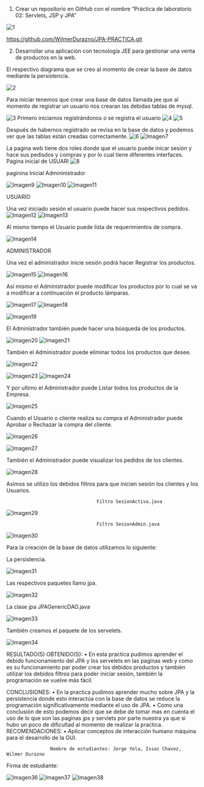 1.	Crear un repositorio en GitHub con el nombre “Práctica de laboratorio 02: Servlets, JSP y JPA” 

![1](https://user-images.githubusercontent.com/34029478/102230391-d139d700-3eba-11eb-84f7-c43b3c21a2ba.png)

https://github.com/WilmerDurazno/JPA-PRACTICA.git


2.	Desarrollar una aplicación con tecnología JEE para gestionar una venta de productos en la web.



El respectivo diagrama que se creo al momento de crear la base de datos mediante la persistencia.

![2](https://user-images.githubusercontent.com/34029478/102230396-d26b0400-3eba-11eb-9e4b-0b647e6d4803.png)

Para iniciar tenemos que crear una base de datos llamada jee que al momento de registrar un usuario nos crearan las debidas tablas de mysql.

![3](https://user-images.githubusercontent.com/34029478/102230587-12ca8200-3ebb-11eb-889b-f372cf9a7553.png)
Primero iniciamos registrándonos o se registra el usuario
![4](https://user-images.githubusercontent.com/34029478/102230408-d4cd5e00-3eba-11eb-92ea-2193f93fd533.png)
![5](https://user-images.githubusercontent.com/34029478/102230415-d6972180-3eba-11eb-93a3-e2ea4c828487.png)

Después de habernos registrado se revisa en la base de datos y podemos ver que las tablas están creadas correctamente.
![6](https://user-images.githubusercontent.com/34029478/102230418-d7c84e80-3eba-11eb-8f62-2e9118d1f058.png)
![Imagen7](https://user-images.githubusercontent.com/34029478/102230351-c5e6ab80-3eba-11eb-8a48-914a34c5040e.png)


La pagina web tiene dos roles donde que el usuario puede inicar sesión y hace sus pedisdos y compras y por lo cual tiene diferentes interfaces.
Pagina inicial de USUARI
![8](https://user-images.githubusercontent.com/34029478/102230346-c4b57e80-3eba-11eb-9cbb-cd2a3a007e28.png)

paginina Inicial Admininistrador

![Imagen9](https://user-images.githubusercontent.com/34029478/102230355-c717d880-3eba-11eb-863f-b3d2b5b03fa7.png)
![Imagen10](https://user-images.githubusercontent.com/34029478/102230361-c97a3280-3eba-11eb-965a-d810d7c5e776.png)
![Imagen11](https://user-images.githubusercontent.com/34029478/102230363-ca12c900-3eba-11eb-8caa-a2d457a26553.png)


USUARIO

Una vez iniciado sesión el usuario puede hacer sus respectivos pedidos.
![Imagen12](https://user-images.githubusercontent.com/34029478/102230366-caab5f80-3eba-11eb-9eb3-1fe62a3b23c3.png)
![Imagen13](https://user-images.githubusercontent.com/34029478/102230368-cbdc8c80-3eba-11eb-8a85-71e108eb063f.png)


Al mismo tiempo el Usuario puede lista de requerimientos de compra.

![Imagen14](https://user-images.githubusercontent.com/34029478/102230370-cc752300-3eba-11eb-8be3-4b01bfc054ea.png)


ADMINISTRADOR

Una vez el administrador inicie sesión podrá hacer Registrar los productos.

![Imagen15](https://user-images.githubusercontent.com/34029478/102230371-cc752300-3eba-11eb-9ff3-96db11807011.png)
![Imagen16](https://user-images.githubusercontent.com/34029478/102230378-cda65000-3eba-11eb-8a09-78a141cc025f.png)



Así mismo el Administrador puede modificar los productos por lo cual se va a modificar a continuación el producto lámparas.

![Imagen17](https://user-images.githubusercontent.com/34029478/102230382-cf701380-3eba-11eb-98be-a1c64bf89242.png)
![Imagen18](https://user-images.githubusercontent.com/34029478/102230386-d008aa00-3eba-11eb-9871-95f0bc04941b.png)

![Imagen19](https://user-images.githubusercontent.com/34029478/102230390-d0a14080-3eba-11eb-85fe-c5a5d3641e17.png)


El Administrador también puede hacer una búsqueda de los productos.

![Imagen20](https://user-images.githubusercontent.com/34029478/102232167-ca13c880-3ebc-11eb-927a-96a8c6ffe1f9.png)
![Imagen21](https://user-images.githubusercontent.com/34029478/102232171-caac5f00-3ebc-11eb-8027-ae201b61f084.png)


También el Administrador puede eliminar todos los productos que desee.

![Imagen22](https://user-images.githubusercontent.com/34029478/102232257-e1eb4c80-3ebc-11eb-994e-1fccd2c46801.png)

![Imagen23](https://user-images.githubusercontent.com/34029478/102232263-e3b51000-3ebc-11eb-9228-80e5de198b6d.png)
![Imagen24](https://user-images.githubusercontent.com/34029478/102232274-e7489700-3ebc-11eb-85da-76b62f6f20c0.png)

Y por ultimo el Administrador puede Listar todos los productos de la Empresa.

![Imagen25](https://user-images.githubusercontent.com/34029478/102232281-e7e12d80-3ebc-11eb-97fd-81e0319a0d95.png)


Cuando el Usuario o cliente realiza su compra el Administrador puede Aprobar o Rechazar la compra del cliente.

![Imagen26](https://user-images.githubusercontent.com/34029478/102232285-e9125a80-3ebc-11eb-8efa-c401898d7c25.png)

![Imagen27](https://user-images.githubusercontent.com/34029478/102232297-eadc1e00-3ebc-11eb-8b1b-1de1f9bb9787.png)

También el Administrador puede visualizar los pedidos de los clientes.


![Imagen28](https://user-images.githubusercontent.com/34029478/102232301-ec0d4b00-3ebc-11eb-81b3-6d897adc4e14.png)


Asimos se utilizo los debidos filtros para que inicien sesión los clientes y los Usuarios.

                                     Filtro SesionActiva.java
![Imagen29](https://user-images.githubusercontent.com/34029478/102232220-d861e480-3ebc-11eb-849f-878e70fb37bc.png)

                                     Filtro SesionAdmin.java
![Imagen30](https://user-images.githubusercontent.com/34029478/102232226-da2ba800-3ebc-11eb-9606-5e8e780917d9.png)                                


Para la creación de la base de datos utilizamos lo siguiente:

La persistencia.

![Imagen31](https://user-images.githubusercontent.com/34029478/102232231-db5cd500-3ebc-11eb-985b-bc938cbb5ea9.png)


Las respectivos paquetes llamo jpa.

![Imagen32](https://user-images.githubusercontent.com/34029478/102232237-dd269880-3ebc-11eb-9d02-78f81e68217b.png)

La clase jpa JPAGenericDAO.java

![Imagen33](https://user-images.githubusercontent.com/34029478/102232244-def05c00-3ebc-11eb-8759-2e5a59cb1876.png)

También creamos el paquete de los servelets.

![Imagen34](https://user-images.githubusercontent.com/34029478/102232250-e0218900-3ebc-11eb-8243-9bb32ea9f64c.png)

















RESULTADO(S) OBTENIDO(S):
•	En esta practica pudimos aprender el debido funcionamiento del JPA y los servelets en las paginas web y como es su funcionamiento par poder crear los debidos productos y también utilizar los debidos filtros para poder iniciar sesión, también la programación se vuelve más fácil.

CONCLUSIONES:
•	En la practica pudimos aprender mucho sobre JPA y la persistencia donde esto interactúa con la base de datos se reduce la programación significativamente mediante el uso de JPA.
•	Como una conclusión de esto podemos decir que se debe de tomar mas en cuenta el uso de lo que son las paginas jps y servlets por parte nuestra ya que si hubo un poco de dificultad al momento de realizar la practica.
RECOMENDACIONES:
•	Aplicar conceptos de interacción humano máquina para el desarrollo de la GUI.

                    Nombre de estudiantes: Jorge Yela, Issac Chavez, Wilmer Durazno

Firma de estudiante:

![Imagen36](https://user-images.githubusercontent.com/34029478/102233568-6be7e500-3ebe-11eb-9fee-6da78b74440f.png)
![Imagen37](https://user-images.githubusercontent.com/34029478/102233574-6d191200-3ebe-11eb-96f2-36fb366a4032.png)
![Imagen38](https://user-images.githubusercontent.com/34029478/102233560-69858b00-3ebe-11eb-8b75-f5bb06c710b8.jpg)




